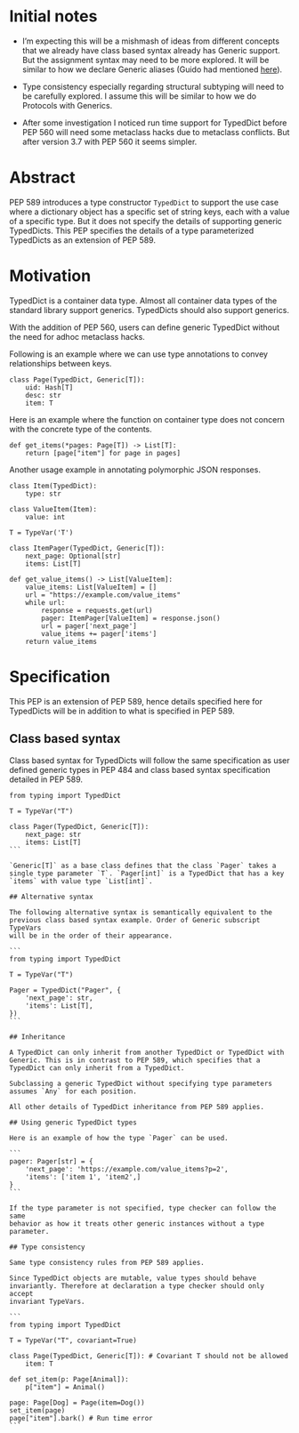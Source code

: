 # Initial notes

-   I’m expecting this will be a mishmash of ideas from different
    concepts that we already have class based syntax already has Generic
    support. But the assignment syntax may need to be more explored. It
    will be similar to how we declare Generic aliases (Guido had
    mentioned [here](https://github.com/python/mypy/issues/3863)).

-   Type consistency especially regarding structural subtyping will need
    to be carefully explored. I assume this will be similar to how we do
    Protocols with Generics.

-   After some investigation I noticed run time support for TypedDict
    before PEP 560 will need some metaclass hacks due to metaclass
    conflicts. But after version 3.7 with PEP 560 it seems simpler.

# Abstract

PEP 589 introduces a type constructor `TypedDict` to support the use
case where a dictionary object has a specific set of string keys, each
with a value of a specific type. But it does not specify the details
of supporting generic TypedDicts. This PEP specifies the details of a
type parameterized TypedDicts as an extension of PEP 589.

# Motivation

TypedDict is a container data type. Almost all container data types of
the standard library support generics. TypedDicts should also support
generics.

With the addition of PEP 560, users can define generic TypedDict without
the need for adhoc metaclass hacks.

Following is an example where we can use type annotations to convey
relationships between keys.

```
class Page(TypedDict, Generic[T]):
    uid: Hash[T]
    desc: str
    item: T
```

Here is an example where the function on container type does not concern
with the concrete type of the contents.

```
def get_items(*pages: Page[T]) -> List[T]:
    return [page["item"] for page in pages]
```

Another usage example in annotating polymorphic JSON responses.

```
class Item(TypedDict):
    type: str

class ValueItem(Item):
    value: int

T = TypeVar('T')

class ItemPager(TypedDict, Generic[T]):
    next_page: Optional[str]
    items: List[T]

def get_value_items() -> List[ValueItem]:
    value_items: List[ValueItem] = []
    url = "https://example.com/value_items"
    while url:
        response = requests.get(url)
        pager: ItemPager[ValueItem] = response.json()
        url = pager['next_page']
        value_items += pager['items']
    return value_items
```

# Specification

This PEP is an extension of PEP 589, hence details specified here for
TypedDicts will be in addition to what is specified in PEP 589.

## Class based syntax

Class based syntax for TypedDicts will follow the same specification as
user defined generic types in PEP 484 and class based syntax
specification detailed in PEP 589.

````
from typing import TypedDict

T = TypeVar("T")

class Pager(TypedDict, Generic[T]):
    next_page: str
    items: List[T]
```

`Generic[T]` as a base class defines that the class `Pager` takes a
single type parameter `T`. `Pager[int]` is a TypedDict that has a key
`items` with value type `List[int]`.

## Alternative syntax

The following alternative syntax is semantically equivalent to the
previous class based syntax example. Order of Generic subscript TypeVars
will be in the order of their appearance.

```
from typing import TypedDict

T = TypeVar("T")

Pager = TypedDict("Pager", {
    'next_page': str,
    'items': List[T],
})
```

## Inheritance

A TypedDict can only inherit from another TypedDict or TypedDict with
Generic. This is in contrast to PEP 589, which specifies that a
TypedDict can only inherit from a TypedDict.

Subclassing a generic TypedDict without specifying type parameters
assumes `Any` for each position.

All other details of TypedDict inheritance from PEP 589 applies.

## Using generic TypedDict types

Here is an example of how the type `Pager` can be used.

```
pager: Pager[str] = {
    'next_page': 'https://example.com/value_items?p=2',
    'items': ['item 1', 'item2',]
}
```

If the type parameter is not specified, type checker can follow the same
behavior as how it treats other generic instances without a type
parameter.

## Type consistency

Same type consistency rules from PEP 589 applies.

Since TypedDict objects are mutable, value types should behave
invariantly. Therefore at declaration a type checker should only accept
invariant TypeVars.

```
from typing import TypedDict

T = TypeVar("T", covariant=True)

class Page(TypedDict, Generic[T]): # Covariant T should not be allowed
    item: T

def set_item(p: Page[Animal]):
    p["item"] = Animal()

page: Page[Dog] = Page(item=Dog())
set_item(page)
page["item"].bark() # Run time error
```